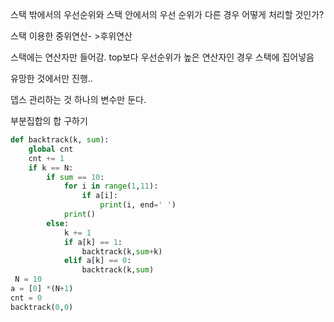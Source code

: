 스택 밖에서의 우선순위와 스택 안에서의 우선 순위가 다른 경우 어떻게 처리할 것인가? 

스택 이용한 중위연산- >후위연산



스택에는 연산자만 들어감. top보다 우선순위가 높은 연산자인 경우 스택에 집어넣음



유망한 것에서만 진행.. 

뎁스 관리하는 것 하나의 변수만 둔다.



부분집합의 합 구하기

``` python
def backtrack(k, sum):
    global cnt 
    cnt += 1
    if k == N:
        if sum == 10:
            for i in range(1,11):
                if a[i]:
                    print(i, end=' ')
            print()
        else:
            k += 1
            if a[k] == 1:
                backtrack(k,sum+k)
            elif a[k] == 0:
                backtrack(k,sum)
 N = 10
a = [0] *(N+1)
cnt = 0
backtrack(0,0)
                
```

